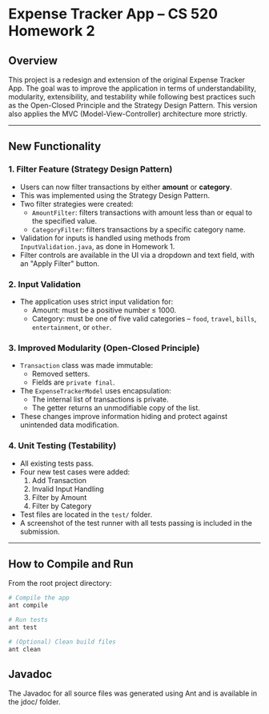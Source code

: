# Expense Tracker App – CS 520 Homework 2

## Overview

This project is a redesign and extension of the original Expense Tracker App. The goal was to improve the application in terms of understandability, modularity, extensibility, and testability while following best practices such as the Open-Closed Principle and the Strategy Design Pattern. This version also applies the MVC (Model-View-Controller) architecture more strictly.

---

## New Functionality

### 1. Filter Feature (Strategy Design Pattern)
- Users can now filter transactions by either **amount** or **category**.
- This was implemented using the Strategy Design Pattern.
- Two filter strategies were created:
  - `AmountFilter`: filters transactions with amount less than or equal to the specified value.
  - `CategoryFilter`: filters transactions by a specific category name.
- Validation for inputs is handled using methods from `InputValidation.java`, as done in Homework 1.
- Filter controls are available in the UI via a dropdown and text field, with an "Apply Filter" button.

### 2. Input Validation
- The application uses strict input validation for:
  - Amount: must be a positive number ≤ 1000.
  - Category: must be one of five valid categories – `food`, `travel`, `bills`, `entertainment`, or `other`.

### 3. Improved Modularity (Open-Closed Principle)
- `Transaction` class was made immutable:
  - Removed setters.
  - Fields are `private final`.
- The `ExpenseTrackerModel` uses encapsulation:
  - The internal list of transactions is private.
  - The getter returns an unmodifiable copy of the list.
- These changes improve information hiding and protect against unintended data modification.

### 4. Unit Testing (Testability)
- All existing tests pass.
- Four new test cases were added:
  1. Add Transaction
  2. Invalid Input Handling
  3. Filter by Amount
  4. Filter by Category
- Test files are located in the `test/` folder.
- A screenshot of the test runner with all tests passing is included in the submission.

---

## How to Compile and Run

From the root project directory:

```bash
# Compile the app
ant compile

# Run tests
ant test

# (Optional) Clean build files
ant clean
```

## Javadoc
The Javadoc for all source files was generated using Ant and is available in the jdoc/ folder.

